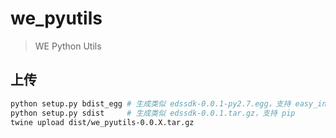# we_pyutils
> WE Python Utils
## 上传
```sh
python setup.py bdist_egg # 生成类似 edssdk-0.0.1-py2.7.egg，支持 easy_install
python setup.py sdist     # 生成类似 edssdk-0.0.1.tar.gz，支持 pip
twine upload dist/we_pyutils-0.0.X.tar.gz
```